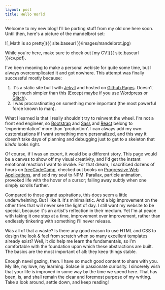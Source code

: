 ```yaml
---
layout: post
title: Hello World
---
```


Welcome to my new blog! I'll be porting stuff from my old one here soon. Until then, here's a picture of the mandelbrot set:

![_Math is so pretty]({{ site.baseurl }}/images/mandelbrot.jpg)

While you're here, make sure to check out [my CV]({{ site.baseurl }}/cv.pdf). 

I've been meaning to make a personal webiste for quite some time, but I always overcomplicated it and got nowhere. This attempt was finally successful mostly because:

1. It's a static site built with [Jekyll](https://jekyllrb.com/) and hosted on [Github Pages](https://pages.github.com/). Doesn't get much simpler than this (Except maybe if you use [Wordpress](https://wordpress.com) or [Glitch](https://glitch.com)).
2. I was procrastinating on something more important (the most powerful force known to man).

What I learned is that I really shouldn't try to reinvent the wheel. I'm not a front end engineer, so [Bootstrap](https://getbootstrap.com/) and [Sass](https://sass-lang.com/) and [React](https://reactjs.org/) belong to 'experimentation' more than 'production'. I can always add my own customizations if I want something more personalized, and this way it doesn't take days of planning and debugging just to get to a skeleton that _kinda_ looks right. 

Of course, if I was an expert, it would be a different story. This page would be a canvas to show off my visual creativity, and I'd get the instant emotional reaction I want to invoke. For that dream, I sacrificed dozens of hours on [freeCodeCamp](https://www.freecodecamp.org/learn), checked out books on [Progressive Web Applications](https://amzn.to/2ohE6OT), and sold my soul to NPM. Parallax, particle animation, provoked life with the hover of a cursor; falling away subtly when one simply scrolls further.

Compared to those grand aspirations, this does seem a little underwhelming. But I like it. It's minimalistic. And a big improvement on the other tries that will never see the light of day. I still want my website to be special, because it's an artist's reflection in their medium. Yet I'm at peace with taking it one step at a time, improvement over improvement, rather than endlessly tinkering with something I'll never release. 

Was all of that a waste? Is there any good reason to use HTML and CSS to design the look & feel from scratch when so many excellent templates already exist? Well, it did help me learn the fundamentals, so I'm comfortable with the foundation upon which these abstractions are built. The basics are the most important of all: they keep things stable.

Enough navel gazing, then. I have so much good content to share with you. My life, my love, my learning. Solace in passionate curiosity. I sincerely wish that your life is improved in some way by the time we spend here. That has been, is, and shall remain the clear and foremost purpose of my writing. Take a look around, settle down, and keep reading!
